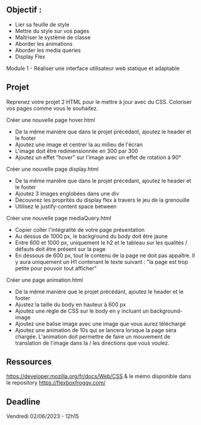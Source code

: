 Objectif :
- 

- Lier sa feuille de style
- Mettre du style sur vos pages
- Maîtriser le système de classe
- Aborder les animations
- Aborder les media queries
- Display Flex

Module 1 - Réaliser une interface utilisateur web statique et adaptable

Projet
- 

Reprenez votre projet 2 HTML pour le mettre à jour avec du CSS. Coloriser vos pages comme vous le souhaitez.

Créer une nouvelle page hover.html
   - De la même manière que dans le projet précédant, ajoutez le header et le footer
   - Ajoutez une image et centrer la au milieu de l'écran
   - L'image doit être redimensionnée en 300 par 300
   - Ajoutez un effet "hover" sur l'image avec un effet de rotation à 90°

Créer une nouvelle page display.html
   - De la même manière que dans le projet précédant, ajoutez le header et le footer
   - Ajoutez 3 images englobées dans une div
   - Découvrez les proprités du display flex à travers le jeu de la grenouille
   - Utilisez le justify-content space between

Créer une nouvelle page mediaQuery.html
   - Copier coller l'intégralité de votre page présentation
   - Au dessus de 1000 px, le background du body doit être jaune
   - Entre 600 et 1000 px, uniquement le h2 et le tableau sur les qualités / défauts doit être présent sur la page
   - En dessous de 600 px, tout le contenu de la page ne doit pas appaître. Il y aura uniquement un H1 contenant le texte suivant : "la page est trop petite pour pouvoir tout afficher"

Créer une page animation.html
   - De la même manière que le projet précédant, ajoutez le header et le footer
   - Ajustez la taille du body en hauteur à 600 px
   - Ajoutez une règle de CSS sur le body en y incluant un background-image
   - Ajoutez une balise image avec une image que vous aurez téléchargé
   - Ajoutez une animation de 10s qui se lancera lorsque la page sera chargée. L'animation doit permettre de faire un mouvement de translation de l'image dans la / les directions que vous voulez.



Ressources
- 
https://developer.mozilla.org/fr/docs/Web/CSS & le mémo disponible dans le repository
https://flexboxfroggy.com/



Deadline
-

Vendredi 02/06/2023 - 12h15
